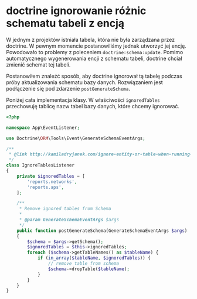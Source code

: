 # doctrine ignorowanie różnic schematu tabeli z encją

W jednym z projektów istniała tabela, która nie była zarządzana przez doctrine. W pewnym momencie postanowiliśmy jednak utworzyć jej encję. Powodowało to problemy z poleceniem `doctrine:schema:update`. Pomimo automatycznego wygenerowania encji z schematu tabeli, doctrine chciał zmienić schemat tej tabeli.

Postanowiłem znaleźć sposób, aby doctrine ignorował tą tabelę podczas próby aktualizowania schematu bazy danych. Rozwiązaniem jest podłączenie się pod zdarzenie `postGenerateSchema`.

Poniżej cała implementacja klasy. W właściwości `ignoredTables` przechowuję tablicę nazw tabel bazy danych, które chcemy ignorować.

``` php
<?php

namespace App\EventListener;

use Doctrine\ORM\Tools\Event\GenerateSchemaEventArgs;

/**
 * @link http://kamiladryjanek.com/ignore-entity-or-table-when-running-doctrine2-schema-update-command/
 */
class IgnoreTablesListener
{
    private $ignoredTables = [
        'reports.networks',
        'reports.aps',
    ];

    /**
     * Remove ignored tables from Schema
     *
     * @param GenerateSchemaEventArgs $args
     */
    public function postGenerateSchema(GenerateSchemaEventArgs $args)
    {
        $schema = $args->getSchema();
        $ignoredTables = $this->ignoredTables;
        foreach ($schema->getTableNames() as $tableName) {
            if (in_array($tableName, $ignoredTables)) {
                // remove table from schema
                $schema->dropTable($tableName);
            }
        }
    }
}

```
